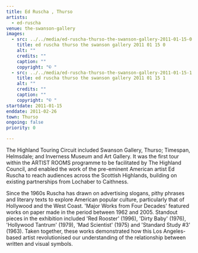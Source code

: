 ```yaml
---
title: Ed Ruscha , Thurso
artists:
  - ed-ruscha
venue: the-swanson-gallery
images:
  - src: ../../media/ed-ruscha-thurso-the-swanson-gallery-2011-01-15-0.webp
    title: ed ruscha thurso the swanson gallery 2011 01 15 0
    alt: ""
    credits: ""
    caption: ""
    copyright: "© "
  - src: ../../media/ed-ruscha-thurso-the-swanson-gallery-2011-01-15-1.webp
    title: ed ruscha thurso the swanson gallery 2011 01 15 1
    alt: ""
    credits: ""
    caption: ""
    copyright: "© "
startdate: 2011-01-15
enddate: 2011-02-26
town: Thurso
ongoing: false
priority: 0

---
```


The Highland Touring Circuit included Swanson Gallery, Thurso; Timespan, Helmsdale; and Inverness Museum and Art Gallery. It was the first tour within the ARTIST ROOMS programme to be facilitated by The Highland Council, and enabled the work of the pre-eminent American artist Ed Ruscha to reach audiences across the Scottish Highlands, building on existing partnerships from Lochaber to Caithness.

Since the 1960s Ruscha has drawn on advertising slogans, pithy phrases and literary texts to explore American popular culture, particularly that of Hollywood and the West Coast. 'Major Works from Four Decades' featured works on paper made in the period between 1962 and 2005. Standout pieces in the exhibition included 'Red Rooster' (1996), 'Dirty Baby' (1976), 'Hollywood Tantrum' (1979), 'Mad Scientist' (1975) and 'Standard Study #3' (1963). Taken together, these works demonstrated how this Los Angeles-based artist revolutionised our understanding of the relationship between written and visual symbols.